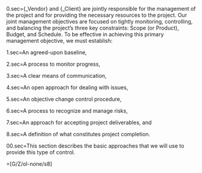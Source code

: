 0.sec={_Vendor} and {_Client} are jointly responsible for the management of the project and for providing the necessary resources to the project. Our joint management objectives are focused on tightly monitoring, controlling, and balancing the project’s three key constraints: Scope (or Product), Budget, and Schedule. To be effective in achieving this primary management objective, we must establish:

1.sec=An agreed-upon baseline,

2.sec=A process to monitor progress,

3.sec=A clear means of communication,

4.sec=An open approach for dealing with issues,

5.sec=An objective change control procedure,

6.sec=A process to recognize and manage risks,

7.sec=An approach for accepting project deliverables, and

8.sec=A definition of what constitutes project completion.

00.sec=This section describes the basic approaches that we will use to provide this type of control.

=[G/Z/ol-none/s8]
